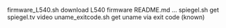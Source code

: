 
firmware_L540.sh  download L540 firmware
README.md         ...
spiegel.sh        get spiegel.tv video
uname_exitcode.sh get uname via exit code (known)
